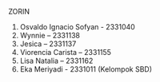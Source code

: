 ZORIN
1. Osvaldo Ignacio Sofyan - 2331040
2. Wynnie – 2331138
3. Jesica – 2331137
4. Viorencia Carista – 2331155
5. Lisa Natalia – 2331162
6. Eka Meriyadi - 2331011 (Kelompok SBD)
